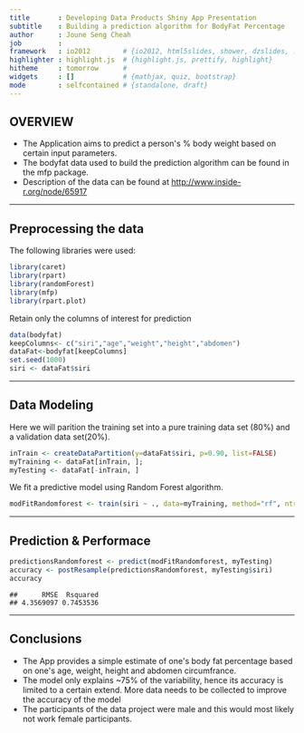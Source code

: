 ```yaml
---
title       : Developing Data Products Shiny App Presentation
subtitle    : Building a prediction algorithm for BodyFat Percentage
author      : Joune Seng Cheah
job         : 
framework   : io2012        # {io2012, html5slides, shower, dzslides, ...}
highlighter : highlight.js  # {highlight.js, prettify, highlight}
hitheme     : tomorrow      # 
widgets     : []            # {mathjax, quiz, bootstrap}
mode        : selfcontained # {standalone, draft}
---
```


## OVERVIEW

- The Application aims to predict a person's % body weight based on certain input parameters.
- The bodyfat data used to build the prediction algorithm can be found in the mfp package.
- Description of the data can be found at http://www.inside-r.org/node/65917

--- 

## Preprocessing the data

The following libraries were used:

```r
library(caret)
library(rpart)
library(randomForest)
library(mfp)
library(rpart.plot)
```

Retain only the columns of interest for prediction

```r
data(bodyfat)
keepColumns<- c("siri","age","weight","height","abdomen")
dataFat<-bodyfat[keepColumns]
set.seed(1000)
siri <- dataFat$siri
```

---

## Data Modeling
Here we will parition the training set into a pure training data set (80%) and a validation data set(20%).


```r
inTrain <- createDataPartition(y=dataFat$siri, p=0.90, list=FALSE)
myTraining <- dataFat[inTrain, ]; 
myTesting <- dataFat[-inTrain, ]
```

We fit a predictive model using Random Forest algorithm.

```r
modFitRandomforest <- train(siri ~ ., data=myTraining, method="rf", ntree=250)
```

---

## Prediction & Performace

```r
predictionsRandomforest <- predict(modFitRandomforest, myTesting)
accuracy <- postResample(predictionsRandomforest, myTesting$siri)
accuracy
```

```
##      RMSE  Rsquared 
## 4.3569097 0.7453536
```

---

## Conclusions

- The App provides a simple estimate of one's body fat percentage based on one's age, weight, height and abdomen circumfrance.
- The model only explains ~75% of the variability, hence its accuracy is limited to a certain extend. More data needs to be collected to improve the accuracy of the model
- The participants of the data project were male and this would most likely not work female participants.
